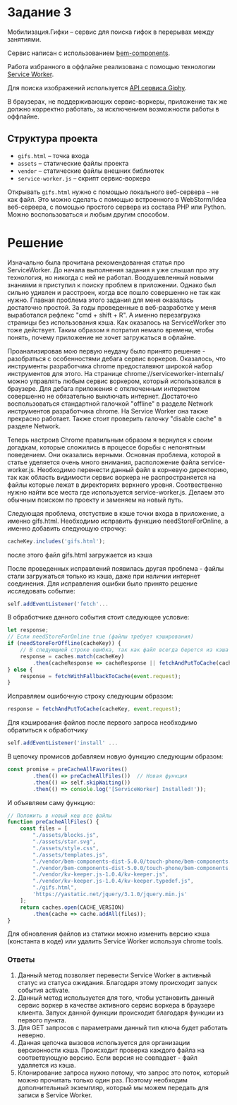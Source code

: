 # Задание 3

Мобилизация.Гифки – сервис для поиска гифок в перерывах между занятиями.

Сервис написан с использованием [bem-components](https://ru.bem.info/platform/libs/bem-components/5.0.0/).

Работа избранного в оффлайне реализована с помощью технологии [Service Worker](https://developer.mozilla.org/ru/docs/Web/API/Service_Worker_API/Using_Service_Workers).

Для поиска изображений используется [API сервиса Giphy](https://github.com/Giphy/GiphyAPI).

В браузерах, не поддерживающих сервис-воркеры, приложение так же должно корректно работать, 
за исключением возможности работы в оффлайне.

## Структура проекта

  * `gifs.html` – точка входа
  * `assets` – статические файлы проекта
  * `vendor` –  статические файлы внешних библиотек
  * `service-worker.js` – скрипт сервис-воркера

Открывать `gifs.html` нужно с помощью локального веб-сервера – не как файл. 
Это можно сделать с помощью встроенного в WebStorm/Idea веб-сервера, с помощью простого сервера
из состава PHP или Python. Можно воспользоваться и любым другим способом.

# Решение

Изначально была прочитана рекомендованная статья про ServiceWorker. До начала выполнения задания я уже слышал про эту технология, но никогда с ней не работал. Воодушевленный новыми знаниями я приступил к поиску проблем в приложении. Однако был сильно удивлен и расстроен, когда все пошло совершенно не так как нужно. Главная проблема этого задания для меня оказалась достаточно простой. За годы проведенные в веб-разработке у меня выработался рефлекс "cmd + shift + R". А именно перезагрузка страницы без использования кэша. Как оказалось на ServiceWorker это тоже действует. Таким образом я потратил немало времени, чтобы понять, почему приложение не хочет загружаться в офлайне.

Проанализировав мою первую неудачу было принято решение - разобраться с особенностями дебага сервис воркеров. Оказалось, что инструменты разработчика chrome предосталвяют широкой набор инструментов для этого. На странице chrome://serviceworker-internals/ можно управлять любым сервис воркером, который использовался в браузере. Для дебага приложения с отключенным интернетом совершенно не обязательно выключать интернет. Достаточно воспользоваться стандартной галочкой "offline" в разделе Network инструментов разработчика chrome. На Service Worker она также прекрасно работает. Также стоит проверить галочку "disable cache" в разделе Network.

Теперь настроив Chrome правильным образом я вернулся к своим догадкам, которые сложились в процессе борьбы с непонятным поведением. Они оказались верными. Основная проблема, которой в статье уделяется очень много внимания, расположение файла service-worker.js. Необходимо перенести данный файл в корневую директорию, так как область видимости сервис воркера не распространяется на файлы которые лежат в директориях верхнего уровня. Соотвественно нужно найти все места где используется service-worker.js. Делаем это обычным поиском по проекту и заменяем на новый путь.

Следующая проблема, отстуствие в кэше точки входа в приложение, а именно gifs.html. Необходимо исправить функцию needStoreForOnline, а именно добавить следующую строчку:
```javascript
cacheKey.includes('gifs.html');
```
после этого файл gifs.html загружается из кэша

После проведенных исправлений появилась другая проблема - файлы стали загружаться только из кэша, даже при наличии интернет соединения. Для исправления ошибки было принято решение исследовать событие:
```javascript
self.addEventListener('fetch'...
```
В обработчике данного события стоит следующее условие:
```javascript
let response;
// Если needStoreForOnline true (файлы требует кэширования)
if (needStoreForOffline(cacheKey)) {
    // В следующией строке ошибка, так как файл всегда берется из кэша
    response = caches.match(cacheKey)
        .then(cacheResponse => cacheResponse || fetchAndPutToCache(cacheKey, event.request));
} else {
    response = fetchWithFallbackToCache(event.request);
}
```

Исправляем ошибочную строку следующим образом:

```javascript
response = fetchAndPutToCache(cacheKey, event.request);
```

Для кэширования файлов после первого запроса необходимо обратиться к обработчику

```javascript
self.addEventListener('install' ...
```
В цепочку промисов добавляем новую функцию следующим образом:

```javascript
const promise = preCacheAllFavorites()
        .then(() => preCacheAllFiles())  // Новая функция
        .then(() => self.skipWaiting())
        .then(() => console.log('[ServiceWorker] Installed!'));
```

И объявляем саму функцию:

``` javascript
// Положить в новый кеш все файлы
function preCacheAllFiles() {
    const files = [
        "./assets/blocks.js",
        "./assets/star.svg",
        "./assets/style.css",
        "./assets/templates.js",
        "./vendor/bem-components-dist-5.0.0/touch-phone/bem-components.dev.css",
        "./vendor/bem-components-dist-5.0.0/touch-phone/bem-components.dev.js",
        "./vendor/kv-keeper.js-1.0.4/kv-keeper.js",
        "./vendor/kv-keeper.js-1.0.4/kv-keeper.typedef.js",
        "./gifs.html",
        'https://yastatic.net/jquery/3.1.0/jquery.min.js'
    ];
    return caches.open(CACHE_VERSION)
        .then(cache => cache.addAll(files));
}
```

Для обновления файлов из статики можно изменить версию кэша (константа в коде) или удалить Service Worker используя chrome tools.


### Ответы

1. Данный метод позволяет перевести Service Worker в активный статус из статуса ожидания. Благодаря этому происходит запуск события activate.
2. Данный метод используется для того, чтобы установить данный сервис воркер в качестве активного сервис воркера в браузере клиента. Запуск данной функции происходит благодаря функции из первого пункта.
3. Для GET запросов с параметрами данный тип ключа будет работать неверно.
4. Данная цепочка вызовов используется для организации версионности кэша. Происходит проверка каждого файла на соответвующую версию. Если версия не совпадает - файл удаляется из кэша.
5. Клонирование запроса нужно потому, что запрос это поток, который можно прочитать только один раз. Поэтому необходим дополнительный экземпляр, который мы можем передать для записи в Service Worker.
